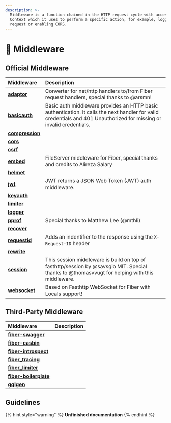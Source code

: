 ```yaml
---
description: >-
  Middleware is a function chained in the HTTP request cycle with access to the
  Context which it uses to perform a specific action, for example, logging every
  request or enabling CORS.
---
```


# 🧬 Middleware

## Official Middleware

| Middleware | Description |
| :--- | :--- |
| [**adaptor**](https://github.com/gofiber/adaptor) | Converter for net/http handlers to/from Fiber request handlers, special thanks to @arsmn! |
| [**basicauth**](https://github.com/gofiber/basicauth) | Basic auth middleware provides an HTTP basic authentication. It calls the next handler for valid credentials and 401 Unauthorized for missing or invalid credentials. |
| [**compression**](https://github.com/gofiber/compression) |  |
| [**cors**](https://github.com/gofiber/cors) |  |
| [**csrf**](https://github.com/gofiber/csrf) |  |
| [**embed**](https://github.com/gofiber/embed) | FileServer middleware for Fiber, special thanks and credits to Alireza Salary |
| [**helmet**](https://github.com/gofiber/helmet) |  |
| [**jwt**](https://github.com/gofiber/jwt) | JWT returns a JSON Web Token \(JWT\) auth middleware. |
| [**keyauth**](https://github.com/gofiber/keyauth) |  |
| [**limiter**](https://github.com/gofiber/limiter) |  |
| [**logger**](https://github.com/gofiber/logger) |  |
| [**pprof**](https://github.com/gofiber/pprof) | Special thanks to Matthew Lee \(@mthli\) |
| [**recover**](https://github.com/gofiber/recover) |  |
| [**requestid**](https://github.com/gofiber/requestid) | Adds an indentifier to the response using the `X-Request-ID` header |
| [**rewrite**](https://github.com/gofiber/rewrite) |  |
| [**session**](https://github.com/gofiber/session) | This session middleware is build on top of fasthttp/session by @savsgio MIT. Special thanks to @thomasvvugt for helping with this middleware. |
| [**websocket**](https://github.com/gofiber/websocket) | Based on Fasthttp WebSocket for Fiber with Locals support! |

## Third-Party Middleware

| Middleware | Description |
| :--- | :--- |
| [**fiber-swagger**](https://github.com/arsmn/fiber-swagger) |  |
| [**fiber-casbin**](https://github.com/arsmn/fiber-casbin) |  |
| [**fiber-introspect**](https://github.com/arsmn/fiber-introspect) |  |
| [**fiber\_tracing**](https://github.com/shareed2k/fiber_tracing) |  |
| [**fiber\_limiter**](https://github.com/shareed2k/fiber_limiter) |  |
| [**fiber-boilerplate**](https://github.com/thomasvvugt/fiber-boilerplate) |  |
| [**gqlgen**](https://github.com/arsmn/gqlgen) |  |

## Guidelines

{% hint style="warning" %}
**Unfinished documentation**
{% endhint %}

